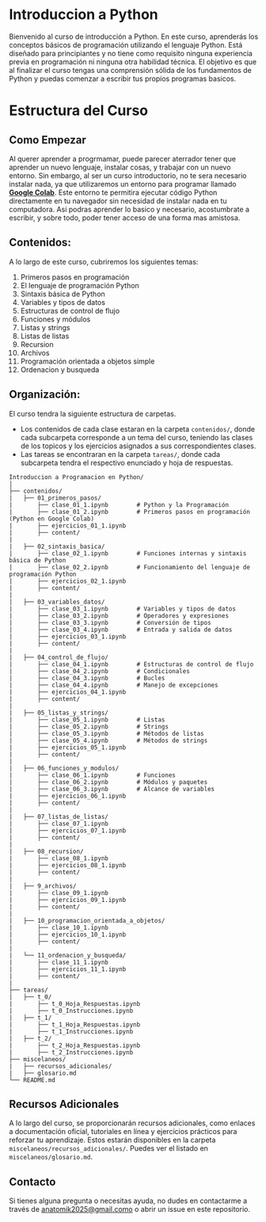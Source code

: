 # Introduccion a Python

Bienvenido al curso de introducción a Python. En este curso, aprenderás los conceptos básicos de programación utilizando el lenguaje Python. Está diseñado para principiantes y no tiene como requisito ninguna experiencia previa en programación ni ninguna otra habilidad técnica.
El objetivo es que al finalizar el curso tengas una comprensión sólida de los fundamentos de Python y puedas comenzar a escribir tus propios programas basicos.

# Estructura del Curso

## Como Empezar
Al querer aprender a progrmamar, puede parecer aterrador tener que aprender un nuevo lenguaje, instalar cosas, y trabajar con un nuevo entorno. Sin embargo, al ser un curso introductorio, no te sera necesario instalar nada, ya que utilizaremos un entorno para programar llamado [**Google Colab**](https://colab.research.google.com/). Este entorno te permitira ejecutar código Python directamente en tu navegador sin necesidad de instalar nada en tu computadora. Asi podras aprender lo basico y necesario, acostumbrate a escribir, y sobre todo, poder tener acceso de una forma mas amistosa.

## Contenidos:
A lo largo de este curso, cubriremos los siguientes temas:
1. Primeros pasos en programación
2. El lenguaje de programación Python
3. Sintaxis básica de Python
4. Variables y tipos de datos
5. Estructuras de control de flujo
6. Funciones y módulos
7. Listas y strings
8. Listas de listas
9. Recursion
10. Archivos
11. Programación orientada a objetos simple
12. Ordenacion y busqueda

## Organización:
El curso tendra la siguiente estructura de carpetas.
- Los contenidos de cada clase estaran en la carpeta `contenidos/`, donde cada subcarpeta corresponde a un tema del curso, teniendo las clases de los topicos y los ejercicios asignados a sus correspondientes clases.
- Las tareas se encontraran en la carpeta `tareas/`, donde cada subcarpeta tendra el respectivo enunciado y hoja de respuestas.

```
Introduccion a Programacion en Python/
│
├── contenidos/
|   ├── 01_primeros_pasos/
|       ├── clase_01_1.ipynb        # Python y la Programación
|       ├── clase_01_2.ipynb        # Primeros pasos en programación (Python en Google Colab)
|       ├── ejercicios_01_1.ipynb
|       ├── content/
|
|   ├── 02_sintaxis_basica/
|       ├── clase_02_1.ipynb        # Funciones internas y sintaxis básica de Python
|       ├── clase_02_2.ipynb        # Funcionamiento del lenguaje de programación Python
|       ├── ejercicios_02_1.ipynb
|       ├── content/
|
|   ├── 03_variables_datos/
|       ├── clase_03_1.ipynb        # Variables y tipos de datos
|       ├── clase_03_2.ipynb        # Operadores y expresiones
|       ├── clase_03_3.ipynb        # Conversión de tipos
|       ├── clase_03_4.ipynb        # Entrada y salida de datos
|       ├── ejercicios_03_1.ipynb
|       ├── content/
|
|   ├── 04_control_de_flujo/
|       ├── clase_04_1.ipynb        # Estructuras de control de flujo
|       ├── clase_04_2.ipynb        # Condicionales
|       ├── clase_04_3.ipynb        # Bucles
|       ├── clase_04_4.ipynb        # Manejo de excepciones
|       ├── ejercicios_04_1.ipynb
|       ├── content/
|
|   ├── 05_listas_y_strings/
|       ├── clase_05_1.ipynb        # Listas
|       ├── clase_05_2.ipynb        # Strings
|       ├── clase_05_3.ipynb        # Métodos de listas
|       ├── clase_05_4.ipynb        # Métodos de strings
|       ├── ejercicios_05_1.ipynb
|       ├── content/
|
|   ├── 06_funciones_y_modulos/
|       ├── clase_06_1.ipynb        # Funciones
|       ├── clase_06_2.ipynb        # Módulos y paquetes
|       ├── clase_06_3.ipynb        # Alcance de variables
|       ├── ejercicios_06_1.ipynb
|       ├── content/
|
|   ├── 07_listas_de_listas/
|       ├── clase_07_1.ipynb
|       ├── ejercicios_07_1.ipynb
|       ├── content/
|
|   ├── 08_recursion/
|       ├── clase_08_1.ipynb
|       ├── ejercicios_08_1.ipynb
|       ├── content/
|
|   ├── 9_archivos/
|       ├── clase_09_1.ipynb
|       ├── ejercicios_09_1.ipynb
|       ├── content/
|
|   ├── 10_programacion_orientada_a_objetos/
|       ├── clase_10_1.ipynb
|       ├── ejercicios_10_1.ipynb
|       ├── content/
|
|   └── 11_ordenacion_y_busqueda/
|       ├── clase_11_1.ipynb
|       ├── ejercicios_11_1.ipynb
|       ├── content/
|
├── tareas/
|   ├── t_0/
|       ├── t_0_Hoja_Respuestas.ipynb
|       ├── t_0_Instrucciones.ipynb
|   ├── t_1/
|       ├── t_1_Hoja_Respuestas.ipynb
|       ├── t_1_Instrucciones.ipynb
|   ├── t_2/
|       ├── t_2_Hoja_Respuestas.ipynb
|       ├── t_2_Instrucciones.ipynb
├── miscelaneos/
|   ├── recursos_adicionales/
|   ├── glosario.md
└── README.md
```

## Recursos Adicionales
A lo largo del curso, se proporcionarán recursos adicionales, como enlaces a documentación oficial, tutoriales en línea y ejercicios prácticos para reforzar tu aprendizaje. Estos estarán disponibles en la carpeta `miscelaneos/recursos_adicionales/`. Puedes ver el listado en `miscelaneos/glosario.md`.

## Contacto
Si tienes alguna pregunta o necesitas ayuda, no dudes en contactarme a través de [anatomik2025@gmail.como](mailto:anatomik2025@gmail.com) o abrir un issue en este repositorio.